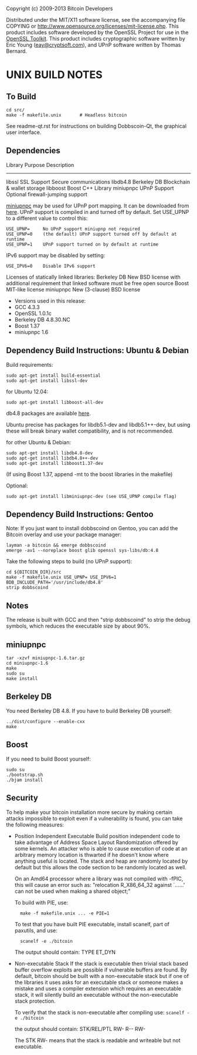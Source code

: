 Copyright (c) 2009-2013 Bitcoin Developers

Distributed under the MIT/X11 software license, see the accompanying
file COPYING or http://www.opensource.org/licenses/mit-license.php.
This product includes software developed by the OpenSSL Project for use in the [OpenSSL Toolkit](http://www.openssl.org/). This product includes
cryptographic software written by Eric Young ([eay@cryptsoft.com](mailto:eay@cryptsoft.com)), and UPnP software written by Thomas Bernard.

UNIX BUILD NOTES
====================

To Build
---------------------

	cd src/
	make -f makefile.unix		# Headless bitcoin

See readme-qt.rst for instructions on building Dobbscoin-Qt, the graphical user interface.

Dependencies
---------------------

 Library     Purpose           Description
 -------     -------           -----------
 libssl      SSL Support       Secure communications
 libdb4.8    Berkeley DB       Blockchain & wallet storage
 libboost    Boost             C++ Library
 miniupnpc   UPnP Support      Optional firewall-jumping support

[miniupnpc](http://miniupnp.free.fr/) may be used for UPnP port mapping.  It can be downloaded from [here](
http://miniupnp.tuxfamily.org/files/).  UPnP support is compiled in and
turned off by default.  Set USE_UPNP to a different value to control this:

	USE_UPNP=     No UPnP support miniupnp not required
	USE_UPNP=0    (the default) UPnP support turned off by default at runtime
	USE_UPNP=1    UPnP support turned on by default at runtime

IPv6 support may be disabled by setting:

	USE_IPV6=0    Disable IPv6 support

Licenses of statically linked libraries:
 Berkeley DB   New BSD license with additional requirement that linked
               software must be free open source
 Boost         MIT-like license
 miniupnpc     New (3-clause) BSD license

- Versions used in this release:
-  GCC           4.3.3
-  OpenSSL       1.0.1c
-  Berkeley DB   4.8.30.NC
-  Boost         1.37
-  miniupnpc     1.6

Dependency Build Instructions: Ubuntu & Debian
----------------------------------------------
Build requirements:

	sudo apt-get install build-essential
	sudo apt-get install libssl-dev

for Ubuntu 12.04:

	sudo apt-get install libboost-all-dev

 db4.8 packages are available [here](https://launchpad.net/~bitcoin/+archive/bitcoin).

 Ubuntu precise has packages for libdb5.1-dev and libdb5.1++-dev,
 but using these will break binary wallet compatibility, and is not recommended.

for other Ubuntu & Debian:

	sudo apt-get install libdb4.8-dev
	sudo apt-get install libdb4.8++-dev
	sudo apt-get install libboost1.37-dev
 (If using Boost 1.37, append -mt to the boost libraries in the makefile)

Optional:

	sudo apt-get install libminiupnpc-dev (see USE_UPNP compile flag)


Dependency Build Instructions: Gentoo
-------------------------------------

Note: If you just want to install dobbscoind on Gentoo, you can add the Bitcoin overlay and use your package manager:

	layman -a bitcoin && emerge dobbscoind
	emerge -av1 --noreplace boost glib openssl sys-libs/db:4.8

Take the following steps to build (no UPnP support):

	cd ${BITCOIN_DIR}/src
	make -f makefile.unix USE_UPNP= USE_IPV6=1 BDB_INCLUDE_PATH='/usr/include/db4.8'
	strip dobbscoind


Notes
-----
The release is built with GCC and then "strip dobbscoind" to strip the debug
symbols, which reduces the executable size by about 90%.


miniupnpc
---------
	tar -xzvf miniupnpc-1.6.tar.gz
	cd miniupnpc-1.6
	make
	sudo su
	make install


Berkeley DB
-----------
You need Berkeley DB 4.8.  If you have to build Berkeley DB yourself:

	../dist/configure --enable-cxx
	make


Boost
-----
If you need to build Boost yourself:

	sudo su
	./bootstrap.sh
	./bjam install


Security
--------
To help make your bitcoin installation more secure by making certain attacks impossible to
exploit even if a vulnerability is found, you can take the following measures:

* Position Independent Executable
    Build position independent code to take advantage of Address Space Layout Randomization
    offered by some kernels. An attacker who is able to cause execution of code at an arbitrary
    memory location is thwarted if he doesn't know where anything useful is located.
    The stack and heap are randomly located by default but this allows the code section to be
    randomly located as well.

    On an Amd64 processor where a library was not compiled with -fPIC, this will cause an error
    such as: "relocation R_X86_64_32 against `......' can not be used when making a shared object;"

    To build with PIE, use:

    	make -f makefile.unix ... -e PIE=1

    To test that you have built PIE executable, install scanelf, part of paxutils, and use:

    	scanelf -e ./bitcoin

    The output should contain:
     TYPE
    ET_DYN

* Non-executable Stack
    If the stack is executable then trivial stack based buffer overflow exploits are possible if
    vulnerable buffers are found. By default, bitcoin should be built with a non-executable stack
    but if one of the libraries it uses asks for an executable stack or someone makes a mistake
    and uses a compiler extension which requires an executable stack, it will silently build an
    executable without the non-executable stack protection.

    To verify that the stack is non-executable after compiling use:
    `scanelf -e ./bitcoin`

    the output should contain:
	STK/REL/PTL
	RW- R-- RW-

    The STK RW- means that the stack is readable and writeable but not executable.
